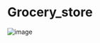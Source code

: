 # Grocery_store
![image](https://user-images.githubusercontent.com/73653677/236786897-a0e79b27-2cce-4bf9-b82b-7877fce875e3.png)


